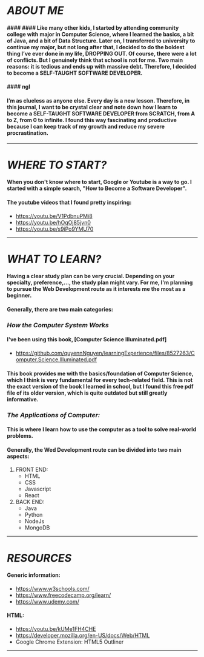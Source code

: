 # *ABOUT ME*

#### #### #### Like many other kids, I started by attending community college with major in Computer Science, where I learned the basics, a bit of Java, and a bit of Data Structure. Later on, I transferred to university to continue my major, but not long after that, I decided to do the boldest thing I’ve ever done in my life, DROPPING OUT. Of course, there were a lot of conflicts. But I genuinely think that school is not for me. Two main reasons: it is tedious and ends up with massive debt. Therefore, I decided to become a SELF-TAUGHT SOFTWARE DEVELOPER.

#### #### ngl

#### I’m as clueless as anyone else. Every day is a new lesson. Therefore, in this journal, I want to be crystal clear and note down how I learn to become a SELF-TAUGHT SOFTWARE DEVELOPER from SCRATCH, from A to Z, from 0 to infinite. I found this way fascinating and productive because I can keep track of my growth and reduce my severe procrastination.

***

# *WHERE TO START?*

#### When you don't know where to start, Google or Youtube is a way to go. I started with a simple search, "How to Become a Software Developer".
#### The youtube videos that I found pretty inspiring:
* https://youtu.be/V1PdbnuPMi8
* https://youtu.be/hOqOj85jvn0
* https://youtu.be/s9iPo9YMU70

***

# *WHAT TO LEARN?*

#### Having a clear study plan can be very crucial. Depending on your specialty, preference,..., the study plan might vary. For me, I'm planning to pursue the Web Development route as it interests me the most as a beginner.
#### Generally, there are two main categories:

### _How the Computer System Works_
#### I've been using this book, [Computer Science Illuminated.pdf]
* https://github.com/quyennNguyen/learningExperience/files/8527263/Computer.Science.Illuminated.pdf
#### This book provides me with the basics/foundation of Computer Science, which I think is very fundamental for every tech-related field. This is not the exact version of the book I learned in school, but I found this free pdf file of its older version, which is quite outdated but still greatly informative.

### _The Applications of Computer:_
#### This is where I learn how to use the computer as a tool to solve real-world problems.
#### Generally, the Wed Development route can be divided into two main aspects:
1. FRONT END:
   * HTML
   * CSS
   * Javascript
   * React
2. BACK END:
   * Java
   * Python
   * NodeJs
   * MongoDB

***

# *RESOURCES*

#### Generic information:
* https://www.w3schools.com/
* https://www.freecodecamp.org/learn/
* https://www.udemy.com/
#### HTML:
* https://youtu.be/kUMe1FH4CHE
* https://developer.mozilla.org/en-US/docs/Web/HTML
* Google Chrome Extension: HTML5 Outliner

***
